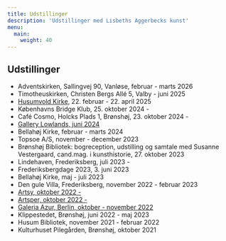 ```yaml
---
title: Udstillinger
description: 'Udstillinger med Lisbeths Aggerbecks kunst'
menu:
  main:
    weight: 40
---
```


## Udstillinger

- Adventskirken, Sallingvej 90, Vanløse, februar - marts 2026
- Timotheuskirken, Christen Bergs Allé 5, Valby - juni 2025
- [Husumvold Kirke](https://www.husumvoldkirke.dk/b/hojmesse-25854042), 22. februar - 22. april 2025
- Københavns Bridge Klub, 25. oktober 2024 - 
- Café Cosmo, Holcks Plads 1, Brønshøj, 23. oktober 2024 -
- [Gallery Lowlands, juni 2024](https://gallerylowlands.dk/)
- Bellahøj Kirke, februar - marts 2024
- Topsoe A/S, november - december 2023
- Brønshøj Bibliotek: bogreception, udstilling og samtale med Susanne Vestergaard, cand.mag. i kunsthistorie,  27. oktober 2023
- Lindehaven, Frederiksberg, juli 2023 -
- Frederiksbergdage 2023, 3. juni 2023
- Bellahøj Kirke, maj - juli 2023
- Den gule Villa, Frederiksberg, november 2022 - februar 2023
- [Artsy, oktober 2022 - ](https://www.artsy.net/galeria-azur/artist/lisbeth-aggerbeck)
- [Artsper, oktober 2022 - ](https://www.artsper.com/us/contemporary-artists/denmark/109065/lisbeth-aggerbeck)
- [Galeria Azur, Berlin, oktober - november 2022](https://galeriaazur.art/de/)
- Klippestedet, Brønshøj, juni 2022 - maj 2023
- Husum Bibliotek, november 2021 - februar 2022
- Kulturhuset Pilegården, Brønshøj, oktober 2021
